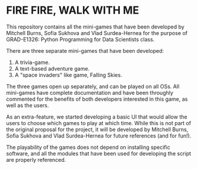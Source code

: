# FIRE FIRE, WALK WITH ME

This repository contains all the mini-games that have been developed by Mitchell Burns, Sofia Sukhova and Vlad Surdea-Hernea for the purpose of GRAD-E1326: Python Programming for Data Scientists class.

There are three separate mini-games that have been developed:

1. A trivia-game.
2. A text-based adventure game.
3. A "space invaders" like game, Falling Skies.

The three games open up separately, and can be played on all OSs. All mini-games have complete documentation and have been throughly commented for the benefits of both developers interested in this game, as well as the users.

As an extra-feature, we started developing a basic UI that would allow the users to choose which games to play at which time. While this is not part of the original proposal for the project, it will be developed by Mitchell Burns, Sofia Sukhova and Vlad Surdea-Hernea for future references (and for fun!). 

The playability of the games does not depend on installing specific software, and all the modules that have been used for developing the script are properly referenced.
